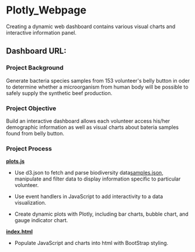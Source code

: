 # Plotly_Webpage

Creating a dynamic web dashboard contains various visual charts and interactive information panel.

## Dashboard URL:



### Project Background

Generate bacteria species samples from 153 volunteer's belly button in oder to determine whether a microorganism from human body will be possible to safely supply the synthetic beef production.

### Project Objective

Build an interactive dashboard allows each volunteer access his/her demographic information as well as visual charts about bateria samples found from belly button.

### Project Process

**[plots.js](/plots.js)**

- Use d3.json to fetch and parse biodiversity data[samples.json](/sample.json), manipulate and filter data to display information specific to particular volunteer.

- Use event handlers in JavaScript to add interactivity to a data visualization.

- Create dynamic plots with Plotly, including bar charts, bubble chart, and gauge indicator chart.

**[index.html](/index.html)**

- Populate JavaScript and charts into html with BootStrap styling.

